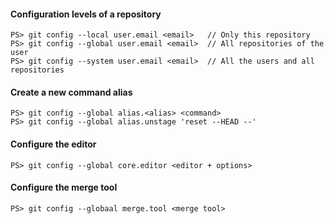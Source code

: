 #### Configuration levels of a repository

    PS> git config --local user.email <email>   // Only this repository
    PS> git config --global user.email <email>  // All repositories of the user
    PS> git config --system user.email <email>  // All the users and all repositories

#### Create a new command alias

    PS> git config --global alias.<alias> <command>
    PS> git config --global alias.unstage 'reset --HEAD --'

#### Configure the editor

    PS> git config --global core.editor <editor + options>

#### Configure the merge tool

    PS> git config --globaal merge.tool <merge tool>